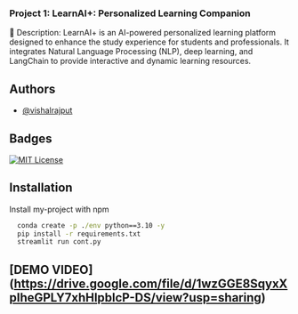 ### Project 1: LearnAI+: Personalized Learning Companion

📝 Description:
LearnAI+ is an AI-powered personalized learning platform designed to enhance the study experience for students and professionals. It integrates Natural Language Processing (NLP), deep learning, and LangChain to provide interactive and dynamic learning resources. 



## Authors

- [@vishalrajput](https://github.com/vishalrajput29)


## Badges

[![MIT License](https://img.shields.io/badge/License-MIT-green.svg)](https://choosealicense.com/licenses/mit/)



## Installation

Install my-project with npm

```cmd
  conda create -p ./env python==3.10 -y
  pip install -r requirements.txt
  streamlit run cont.py

```

## [DEMO VIDEO] (https://drive.google.com/file/d/1wzGGE8SqyxXpIheGPLY7xhHlpblcP-DS/view?usp=sharing)
    
